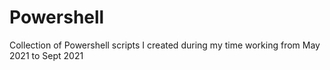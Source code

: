 # Powershell
Collection of Powershell scripts I created during my time working from May 2021 to Sept 2021
